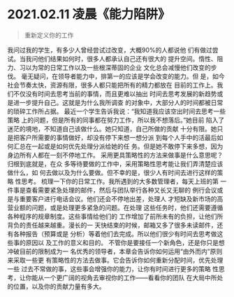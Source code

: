 # 2021.02.11 凌晨《能力陷阱》

> 重新定义你的工作

我问过我的学生，有多少人曾经尝试过改变，大概90%的人都说他
们有做过尝试。当我问他们结果如何时，很多人都承认自己还有很大的
提升空间。惰性、阻力、习以为常的日常工作以及一些根深蒂固的企业
文化总会减慢他们改变的步伐。
毫无疑问，在领导者能力中，排第一的应该是学会改变的能力。但
是，如今社会节奏太快，资源有限，很多人都只能把所有的精力都放在
目前的工作上。我们不仅没有时间去思考当前的事情，而且更难以抽出
时间去思考发展的新趋势或是进一步提升自己。这就是为什么我所调查
的对象中，大部分人的时间都被日常的琐碎工作所占据。
最近一个学生告诉我说：“我知道我应该空出时间去思考一些策略
上的问题，但是所有的同事都在努力工作，所以我不想落后。”她目前
陷入了迷茫的境地，不知道自己该做什么。她只知道，自己所做的贡献
十分有限。她只是把客户所需要的事情做好，却没有停下来想一想分派
到每个人手中的活最后如何汇总在一起或是如何优先处理分派给她的任
务。但是她不敢停下来多想，因为身边所有人都在一刻不停地工作。
采用更具策略性的方法来做事是什么意思呢？归根到底就是，在众
多等待要做的工作中，采用策略性思考能让我们弄清楚应该做什么，如
何去做以及为什么要做。但不幸的是，很少人有时间去进行这样的策略
性思考。
梳理一下你的日常工作。我所遇到的大多数管理者，每天上班的第
一件事是查看需要紧急处理的邮件，然后与团队举行各种又长又无聊的
例行会议或是与重要客户进行电话会议。他们还会不停地出差，处理人
才短缺及新市场的高营业额的问题，或是处理更多紧急的问题。在处理
这些任务时，他们还需要遵循各种程序的规章制度。这些事情给他们的
工作增加了前所未有的负担，让他们所背负的责任越来越重。漫长的一
天快结束的时候，邮箱又多了很多未读邮件，还有各种报告（预算或是
分析）等着他们去完成。所以他们很少有时间去思考做这些事的原因以
及工作的意义和目的。
不管你是要接任一个新角色，还是你只是想冲破目前的限制成为一
名优秀的领导者，本章会告诉你如何运用“由外而内”原则来采取一些更
有策略性的方法去做事。它会告诉你如何重新分配时间，优先处理一些
过去不常做的事，这些事会增强你的能力，让你有时间进行更多的策略
性思考，让你能从一个更广阔的视角去审视你的工作——看看你的团队
在大局中所处的位置，以及你的贡献力量有多大。
